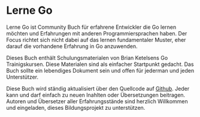 # Lerne Go

Lerne Go ist Community Buch für erfahrene Entwickler die Go lernen möchten und Erfahrungen mit anderen Programmiersprachen haben.
Der Focus richtet sich nicht dabei auf das lernen fundamentaler Muster, eher darauf die vorhandene Erfahrung in Go anzuwenden.

Dieses Buch enthält Schulungsmaterialen von Brian Ketelsens Go Trainigskursen. Diese Materialen sind als einfacher Startpunkt gedacht. Das Buch sollte ein lebendiges Dokument sein und offen für jederman und jeden Unterstützer.

Diese Buch wird ständig aktualisiert über den Quellcode auf [Github](https://github.com/thewondertwins/learngo). Jeder kann und darf einfach zu neuen Inahlten oder Übersetzungen beitragen. Autoren und Übersetzer aller Erfahrungsstände sind herzlich Willkommen und eingeladen, dieses Bildungsprojekt zu unterstützen.
